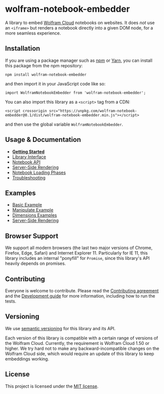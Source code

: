 # wolfram-notebook-embedder

A library to embed [Wolfram Cloud](https://www.wolframcloud.com/) notebooks on websites. It does *not* use an `<iframe>` but renders a notebook directly into a given DOM node, for a more seamless experience.

## Installation

If you are using a package manager such as [npm](https://www.npmjs.com/get-npm) or [Yarn](https://yarnpkg.com/en/), you can install this package from the npm repository:

    npm install wolfram-notebook-embedder
    
and then import it in your JavaScript code like so:

    import WolframNotebookEmbedder from 'wolfram-notebook-embedder';    
    
You can also import this library as a `<script>` tag from a CDN:

    <script crossorigin src="https://unpkg.com/wolfram-notebook-embedder@0.1/dist/wolfram-notebook-embedder.min.js"></script>
    
and then use the global variable `WolframNotebookEmbedder`.

## Usage & Documentation

* [**Getting Started**](./docs/GettingStarted.md)
* [Library Interface](./docs/LibraryInterface.md)
* [Notebook API](./docs/NotebookAPI.md)
* [Server-Side Rendering](./docs/ServerSideRendering.md)
* [Notebook Loading Phases](./docs/NotebookLoadingPhases.md)
* [Troubleshooting](./docs/Troubleshooting.md)

## Examples

* [Basic Example](./examples/basic.html)
* [Manipulate Example](./examples/manipulate.html)
* [Dimensions Examples](./examples/dimensions.html)
* [Server-Side Rendering](./examples/ssr.html)

## Browser Support

We support all modern browsers (the last two major versions of Chrome, Firefox, Edge, Safari) and Internet Explorer 11. Particularly for IE 11, this library includes an internal "ponyfill" for `Promise`, since this library's API heavily depends on promises.

## Contributing

Everyone is welcome to contribute. Please read the [Contributing agreement](CONTRIBUTING.md) and the [Development guide](./docs/Development.md) for more information, including how to run the tests.

## Versioning

We use [semantic versioning](https://semver.org/) for this library and its API.

Each version of this library is compatible with a certain range of versions of the Wolfram Cloud. Currently, the requirement is Wolfram Cloud 1.50 or higher. We try hard not to make any backward-incompatible changes on the Wolfram Cloud side, which would require an update of this library to keep embeddings working.

## License

This project is licensed under the [MIT license](./LICENSE).
